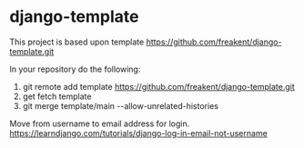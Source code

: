 # django-template

This project is based upon template https://github.com/freakent/django-template.git


In your repository do the following:

1. git remote add template https://github.com/freakent/django-template.git
2. get fetch template
3. git merge template/main --allow-unrelated-histories

Move from username to email address for login. 
https://learndjango.com/tutorials/django-log-in-email-not-username